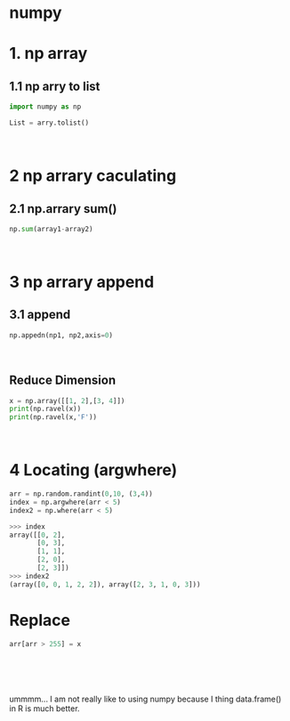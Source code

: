 # numpy

<a name="gXQd0"></a>
# 1. np array
<a name="Gf9EI"></a>
## 1.1 np arry to list
```python
import numpy as np

List = arry.tolist()
```

<br />

<a name="wUuDx"></a>
# 2 np arrary caculating


<a name="ZazdT"></a>
## 2.1 np.arrary sum()
```python
np.sum(array1-array2)
```

<br />

<a name="4r3Wb"></a>
# 3 np arrary append #


<a name="y3YRe"></a>
## 3.1 append


```python
np.appedn(np1, np2,axis=0)
```

<br />

<a name="bDJYs"></a>
## Reduce Dimension


```python
x = np.array([[1, 2],[3, 4]])
print(np.ravel(x))      
print(np.ravel(x,'F'))  
```

<br />

<a name="LXdEA"></a>
# 4 Locating (argwhere)


```python
arr = np.random.randint(0,10, (3,4))  
index = np.argwhere(arr < 5)
index2 = np.where(arr < 5)

>>> index
array([[0, 2],
       [0, 3],
       [1, 1],
       [2, 0],
       [2, 3]])
>>> index2
(array([0, 0, 1, 2, 2]), array([2, 3, 1, 0, 3]))
```


<a name="ZLpsN"></a>
# Replace


```python
arr[arr > 255] = x
```

<br />
<br />
<br />
<br />ummmm... I am not really like to using numpy because I thing data.frame() in R is much better.
